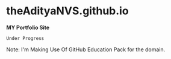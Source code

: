# theAdityaNVS.github.io

**MY Portfolio Site**
```
Under Progress
```

Note: I'm Making Use Of GitHub Education Pack for the domain.
